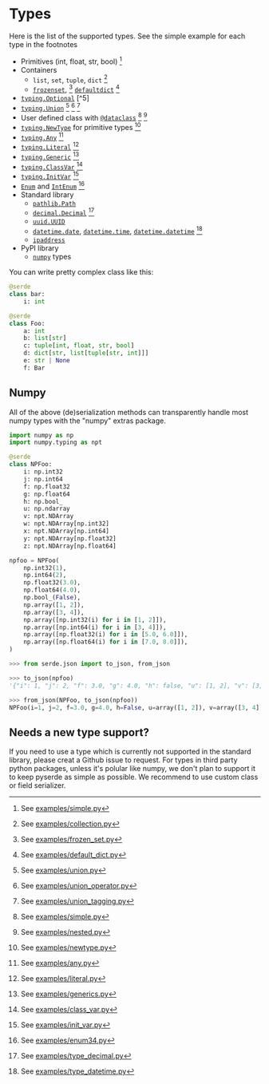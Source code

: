 # Types

Here is the list of the supported types. See the simple example for each type in the footnotes

* Primitives (int, float, str, bool) [^1]
* Containers
    * `list`, `set`, `tuple`, `dict` [^2]
    * [`frozenset`](https://docs.python.org/3/library/stdtypes.html#frozenset), [^3] [`defaultdict`](https://docs.python.org/3/library/collections.html#collections.defaultdict) [^4]
* [`typing.Optional`](https://docs.python.org/3/library/typing.html#typing.Optional) [^5]
* [`typing.Union`](https://docs.python.org/3/library/typing.html#typing.Union) [^6] [^7] [^8]
* User defined class with [`@dataclass`](https://docs.python.org/3/library/dataclasses.html) [^9] [^10]
* [`typing.NewType`](https://docs.python.org/3/library/typing.html#newtype) for primitive types [^11]
* [`typing.Any`](https://docs.python.org/3/library/typing.html#the-any-type) [^12]
* [`typing.Literal`](https://docs.python.org/3/library/typing.html#typing.Literal) [^13]
* [`typing.Generic`](https://docs.python.org/3/library/typing.html#user-defined-generic-types) [^14]
* [`typing.ClassVar`](https://docs.python.org/3/library/typing.html#typing.ClassVar) [^15]
* [`typing.InitVar`](https://docs.python.org/3/library/dataclasses.html#init-only-variables) [^16]
* [`Enum`](https://docs.python.org/3/library/enum.html#enum.Enum) and [`IntEnum`](https://docs.python.org/3/library/enum.html#enum.IntEnum) [^17]
* Standard library
    * [`pathlib.Path`](https://docs.python.org/3/library/pathlib.html)
    * [`decimal.Decimal`](https://docs.python.org/3/library/decimal.html) [^18]
    * [`uuid.UUID`](https://docs.python.org/3/library/uuid.html)
    * [`datetime.date`](https://docs.python.org/3/library/datetime.html#date-objects), [`datetime.time`](https://docs.python.org/3/library/datetime.html#time-objects), [`datetime.datetime`](https://docs.python.org/3/library/datetime.html#datetime-objects) [^19]
    * [`ipaddress`](https://docs.python.org/3/library/ipaddress.html)
* PyPI library
    * [`numpy`](https://github.com/numpy/numpy) types

You can write pretty complex class like this:
```python
@serde
class bar:
    i: int

@serde
class Foo:
    a: int
    b: list[str]
    c: tuple[int, float, str, bool]
    d: dict[str, list[tuple[str, int]]]
    e: str | None
    f: Bar
```

## Numpy

All of the above (de)serialization methods can transparently handle most numpy types with the "numpy" extras package.

```python
import numpy as np
import numpy.typing as npt

@serde
class NPFoo:
    i: np.int32
    j: np.int64
    f: np.float32
    g: np.float64
    h: np.bool_
    u: np.ndarray
    v: npt.NDArray
    w: npt.NDArray[np.int32]
    x: npt.NDArray[np.int64]
    y: npt.NDArray[np.float32]
    z: npt.NDArray[np.float64]

npfoo = NPFoo(
    np.int32(1),
    np.int64(2),
    np.float32(3.0),
    np.float64(4.0),
    np.bool_(False),
    np.array([1, 2]),
    np.array([3, 4]),
    np.array([np.int32(i) for i in [1, 2]]),
    np.array([np.int64(i) for i in [3, 4]]),
    np.array([np.float32(i) for i in [5.0, 6.0]]),
    np.array([np.float64(i) for i in [7.0, 8.0]]),
)
```

```python
>>> from serde.json import to_json, from_json

>>> to_json(npfoo)
'{"i": 1, "j": 2, "f": 3.0, "g": 4.0, "h": false, "u": [1, 2], "v": [3, 4], "w": [1, 2], "x": [3, 4], "y": [5.0, 6.0], "z": [7.0, 8.0]}'

>>> from_json(NPFoo, to_json(npfoo))
NPFoo(i=1, j=2, f=3.0, g=4.0, h=False, u=array([1, 2]), v=array([3, 4]), w=array([1, 2], dtype=int32), x=array([3, 4]), y=array([5., 6.], dtype=float32), z=array([7., 8.]))
```

## Needs a new type support?

If you need to use a type which is currently not supported in the standard library, please creat a Github issue to request. For types in third party python packages, unless it's polular like numpy, we don't plan to support it to keep pyserde as simple as possible. We recommend to use custom class or field serializer.

[^1]: See [examples/simple.py](https://github.com/yukinarit/pyserde/blob/main/examples/simple.py)

[^2]: See [examples/collection.py](https://github.com/yukinarit/pyserde/blob/main/examples/collection.py)

[^3]: See [examples/frozen_set.py](https://github.com/yukinarit/pyserde/blob/main/examples/frozen_set.py)

[^4]: See [examples/default_dict.py](https://github.com/yukinarit/pyserde/blob/main/examples/default_dict.py)

[^6]: See [examples/union.py](https://github.com/yukinarit/pyserde/blob/main/examples/union.py)

[^7]: See [examples/union_operator.py](https://github.com/yukinarit/pyserde/blob/main/examples/union_operator.py)

[^8]: See [examples/union_tagging.py](https://github.com/yukinarit/pyserde/blob/main/examples/union_tagging.py)

[^9]: See [examples/simple.py](https://github.com/yukinarit/pyserde/blob/main/examples/simple.py)

[^10]: See [examples/nested.py](https://github.com/yukinarit/pyserde/blob/main/examples/nested.py)

[^11]: See [examples/newtype.py](https://github.com/yukinarit/pyserde/blob/main/examples/newtype.py)

[^12]: See [examples/any.py](https://github.com/yukinarit/pyserde/blob/main/examples/any.py)

[^13]: See [examples/literal.py](https://github.com/yukinarit/pyserde/blob/main/examples/literal.py)

[^14]: See [examples/generics.py](https://github.com/yukinarit/pyserde/blob/main/examples/generics.py)

[^15]: See [examples/class_var.py](https://github.com/yukinarit/pyserde/blob/main/examples/class_var.py)

[^16]: See [examples/init_var.py](https://github.com/yukinarit/pyserde/blob/main/examples/init_var.py)

[^17]: See [examples/enum34.py](https://github.com/yukinarit/pyserde/blob/main/examples/enum34.py)

[^18]: See [examples/type_decimal.py](https://github.com/yukinarit/pyserde/blob/main/examples/type_decimal.py)

[^19]: See [examples/type_datetime.py](https://github.com/yukinarit/pyserde/blob/main/examples/type_datetime.py)
